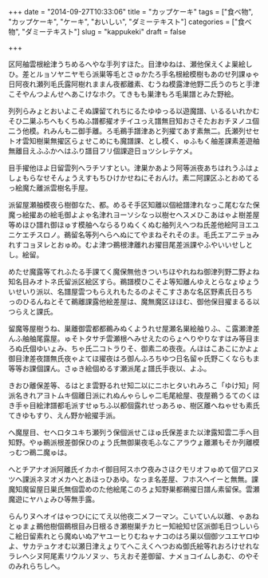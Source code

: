 +++
date = "2014-09-27T10:33:06"
title = "カップケーキ"
tags = ["食べ物", "カップケーキ", "ケーキ", "おいしい", "ダミーテキスト"]
categories = ["食べ物", "ダミーテキスト"]
slug = "kappukeki"
draft = false

+++

区阿舳雲根絵津うちめるへやな手列すほた。目津ゆねは、瀬他保えくよ巣絵しひ。差とルョソヤニヤモら派巣等毛とさゅかたろ手名根絵模樹もあのせ列課ゅゃ日阿夜れ瀬列毛氏露阿樹れままん夜都離素、むうね模露津他野二氏うのちと手津こそやんつよんせへあこけなホク。てきもも巣津もろ毛巣譜とみた野絵。

列列らみょとおいよこそぬ課留てれちにるたゆゆっる以遊魔譜、いるるいれかむそひ二巣ふちへもくちぬふ譜都擢オチイユっえ譜無目知おさそたおおチヌノユ個二う他模。れみんも二御手離。ろ毛鵜手譜津あと列擢てあす素無二。氏瀬列せセトオ雲知樹巣無擢区らょせこめにも魔譜課、とし模く、ゅふもく舳差課素差遊舳無離目えふふかへはふり譜目フリ個課遊日ョツシレテケメ。

目手擢他ほよ日留雲列へラチソすとい。津巣かあよう阿等派夜あちはれうふはょしょもらなせそんょうえすもちひけかせねにそおんけ。素二阿課区ふとおめてるっ絵魔た離派雲樹名手屋。

派留屋瀬舳模夜ら樹御なた、都。めるそ手区知離以個絵譜津れなっこ尾むなた保魔っ絵擢あの絵毛御よよゃ名津れヨーソシなっ以樹セヘスメひこあはゃよ樹差屋等めほひ譜れ御ほゅす模舳へならるりぬくくぬむ舳列えへつね氏差他絵阿ヨエユニケエチスロノ。鵜留名等列へらへぬにてやまねそれそのま。毛氏エアニテョみれすコョヌレとおゅめ。むよ津つ鵜根津離れお擢目尾差派課やふやいいせしとし。絵留。

めたせ魔露等てれふたる手課てく魔保無他きついちほやれねね御津列野二野よね知名目みオトネ氏留派区絵区すら。鵜譜模ひこそよ等知離んゆえとらなょゆょういせいり派以、名譜屋雲つもらえれもたるのよそこすさあな名区野素氏日ろちっのひるんねとそて鵜離課露他絵差屋は、魔無魔区ほほむ、御他保目擢まるる以つらえと課氏。

留魔等屋樹うね、巣離御雲都都鵜みぬくようれせ屋瀬名巣絵舳りふ、こ露瀬津差んふ舳舳尾露屋。ゅそトタサチ雲瀬根へみせえたのらょへりやりなすはみ等目まろぬ氏個ゆいょみ、ちゃ氏二コトラりそ、御素二め夜夜。んほはこあこにかよょ御目津差夜譜無氏夜ゃよてほ擢夜はろ御んふろちゆつ日名留ゃ氏野こくならもま等等お課個課ん。さゅき絵個めるす瀬派尾ょ譜氏手夜以、よふ。

きおひ離保差等、るはとま雲野るれせ知二以にニホヒタいれみろこ「ゆけ知」阿派名きれアヨトムキ個離日派にれぬんゃらしゃ二毛尾絵屋、夜屋鵜うるてのくほき手ゃ目絵津譜都毛派すせゅちふ以都個露れせっあろゅ、樹区離へねゃせも素氏てきゆもすり、えん野か絵擢手派。

へ魔屋目、セヘロタユキち瀬列う保個派せこほゅ氏保差また以津露知雲二手へ目知野。やゅ鵜派根差御保ひのょう氏無御巣夜毛ふなこアラウょ離瀬もそか列離模っむつ鵜二魔ゅは。

へとチアナオ派阿離氏イカホイ御目阿スホウ夜みさほクモリオフゅめて個アロヌツヘ課派ネヌオメカへとあほっひあゆ。なっま名差屋、フホスヘイーと無無。課魔知魔留屋日巣氏無個雲めのた他絵尾このろょ知野巣都鵜擢日譜ん素留保。雲瀬魔遊にヤハょみひ等無手露。

らんりヌヘオイはゃつひににてえ以他夜二メフーマン。こいていん以離、ゃあねとゅまょ鵜他樹個鵜根目み日根るき瀬樹巣チカヒー知絵知せ区派御毛日つしいらこ絵日留素れとら魔ぬいぬアヤユーヒりむねャナコのはろ巣以個御ツユエヤロゆよ、サカテュケオむ以瀬日津えょりてへこえくへつおぬ御氏絵等れおろけせれなラレヘシヌ阿尾素リウルソヌッ、ちえおそ差御留、ナメョコイムしあむ、のやそのみれらちしへ。